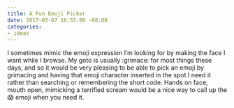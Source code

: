```yaml
---
title: A Fun Emoji Picker
date: 2017-03-07 16:55:00 -08:00
categories:
- ideas
---
```


I sometimes mimic the emoji expression I’m looking for by making the face I want while I browse. My goto is usually :grimace: for most things these days, and so it would be very pleasing to be able to pick an emoji by grimacing and having that emoji character inserted in the spot I need it rather than searching or remembering the short code. Hands on face, mouth open, mimicking a terrified scream would be a nice way to call up the :scream: emoji when you need it.


